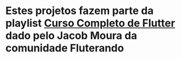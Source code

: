 # Estes projetos fazem parte da playlist [Curso Completo de Flutter](https://www.youtube.com/playlist?list=PLlBnICoI-g-d-J57QIz6Tx5xtUDGQdBFB) dado pelo Jacob Moura da comunidade Fluterando